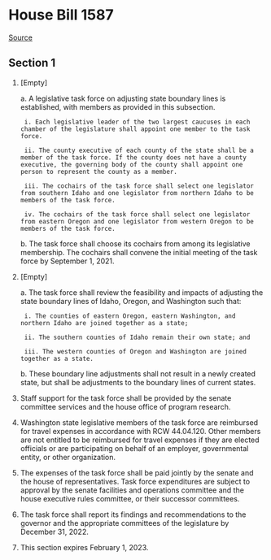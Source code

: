 # House Bill 1587

[Source](http://lawfilesext.leg.wa.gov/biennium/2021-22/Xml/Bills/House%20Bills/1587.xml)
## Section 1
1. [Empty]

    a. A legislative task force on adjusting state boundary lines is established, with members as provided in this subsection.

        i. Each legislative leader of the two largest caucuses in each chamber of the legislature shall appoint one member to the task force.

        ii. The county executive of each county of the state shall be a member of the task force. If the county does not have a county executive, the governing body of the county shall appoint one person to represent the county as a member.

        iii. The cochairs of the task force shall select one legislator from southern Idaho and one legislator from northern Idaho to be members of the task force.

        iv. The cochairs of the task force shall select one legislator from eastern Oregon and one legislator from western Oregon to be members of the task force.

    b. The task force shall choose its cochairs from among its legislative membership. The cochairs shall convene the initial meeting of the task force by September 1, 2021.

2. [Empty]

    a. The task force shall review the feasibility and impacts of adjusting the state boundary lines of Idaho, Oregon, and Washington such that:

        i. The counties of eastern Oregon, eastern Washington, and northern Idaho are joined together as a state;

        ii. The southern counties of Idaho remain their own state; and

        iii. The western counties of Oregon and Washington are joined together as a state.

    b. These boundary line adjustments shall not result in a newly created state, but shall be adjustments to the boundary lines of current states.

3. Staff support for the task force shall be provided by the senate committee services and the house office of program research.

4. Washington state legislative members of the task force are reimbursed for travel expenses in accordance with RCW 44.04.120. Other members are not entitled to be reimbursed for travel expenses if they are elected officials or are participating on behalf of an employer, governmental entity, or other organization.

5. The expenses of the task force shall be paid jointly by the senate and the house of representatives. Task force expenditures are subject to approval by the senate facilities and operations committee and the house executive rules committee, or their successor committees.

6. The task force shall report its findings and recommendations to the governor and the appropriate committees of the legislature by December 31, 2022.

7. This section expires February 1, 2023.

